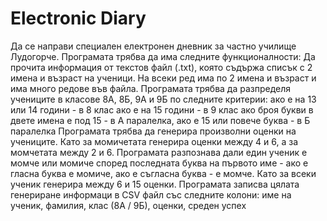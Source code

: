 # Electronic Diary

Да се направи специален електронен дневник за частно училище Лудогорче. Програмата трябва да има следните функционалности:
Да прочита информация от текстов файл (.txt), която съдържа списък с 2 имена и възраст на ученици. На всеки ред има по 2 имена и възраст и има много редове във файла. Програмата трябва да разпределя учениците в класове 8А, 8Б, 9А и 9Б по следните критерии:
ако е на 13 или 14 години - в 8 клас
ако е на 15 години - в 9 клас
ако броя букви в двете имена е под 15 - в А паралелка, ако е 15 или повече буква - в Б паралелка
Програмата трябва да генерира произволни оценки на учениците. Като за момичетата генерира оценки между 4 и 6, а за момчетата между 2 и 6. Програмата разпознава дали един ученик е момче или момиче според последната буква на първото име - ако е гласна буква е момиче, ако е съгласна буква - е момче. Като за всеки ученик генерира между 6 и 15 оценки.
Програмата записва цялата генериране информаци в CSV файл със следните колони: име на ученик, фамилия, клас (8А / 9Б), оценки, среден успех
